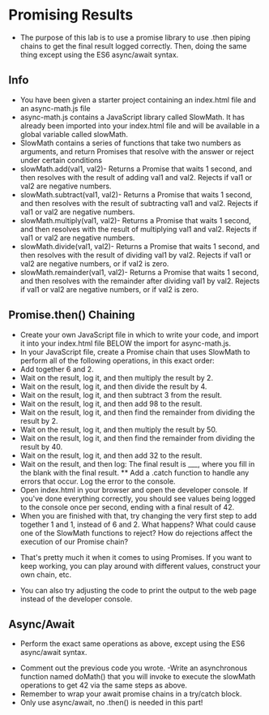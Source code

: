 # Promising Results
* The purpose of this lab is to use a promise library to use .then piping chains to get the final result logged correctly. Then, doing the same thing except using the ES6 async/await syntax.

## Info
* You have been given a starter project containing an index.html file and an async-math.js file
* async-math.js contains a JavaScript library called SlowMath. It has already been imported into your index.html file and will be available in a global variable called slowMath.
* SlowMath contains a series of functions that take two numbers as arguments, and return Promises that resolve with the answer or reject under certain conditions
* slowMath.add(val1, val2)- Returns a Promise that waits 1 second, and then resolves with the result of adding val1 and val2. Rejects if val1 or val2 are negative numbers.
* slowMath.subtract(val1, val2)- Returns a Promise that waits 1 second, and then resolves with the result of subtracting val1 and val2. Rejects if val1 or val2 are negative numbers.
* slowMath.multiply(val1, val2)- Returns a Promise that waits 1 second, and then resolves with the result of multiplying val1 and val2. Rejects if val1 or val2 are negative numbers.
* slowMath.divide(val1, val2)- Returns a Promise that waits 1 second, and then resolves with the result of dividing val1 by val2. Rejects if val1 or val2 are negative numbers, or if val2 is zero.
* slowMath.remainder(val1, val2)- Returns a Promise that waits 1 second, and then resolves with the remainder after dividing val1 by val2. Rejects if val1 or val2 are negative numbers, or if val2 is zero.
## Promise.then() Chaining
* Create your own JavaScript file in which to write your code, and import it into your index.html file BELOW the import for async-math.js.
* In your JavaScript file, create a Promise chain that uses SlowMath to perform all of the following operations, in this exact order:
* Add together 6 and 2.
* Wait on the result, log it, and then multiply the result by 2.
* Wait on the result, log it, and then divide the result by 4.
* Wait on the result, log it, and then subtract 3 from the result.
* Wait on the result, log it, and then add 98 to the result.
* Wait on the result, log it, and then find the remainder from dividing the result by 2.
* Wait on the result, log it, and then multiply the result by 50.
* Wait on the result, log it, and then find the remainder from dividing the result by 40.
* Wait on the result, log it, and then add 32 to the result.
* Wait on the result, and then log: The final result is ___, where you fill in the blank with the final result.
** Add a .catch function to handle any errors that occur. Log the error to the console.
* Open index.html in your browser and open the developer console. If you've done everything correctly, you should see values being logged to the console once per second, ending with a final result of 42.
* When you are finished with that, try changing the very first step to add together 1 and 1, instead of 6 and 2. What happens? What could cause one of the SlowMath functions to reject? How do rejections affect the execution of our Promise chain?
- That's pretty much it when it comes to using Promises. If you want to keep working, you can play around with different values, construct your own chain, etc.

- You can also try adjusting the code to print the output to the web page instead of the developer console.

## Async/Await

* Perform the exact same operations as above, except using the ES6 async/await syntax.

- Comment out the previous code you wrote.
-Write an asynchronous function named doMath() that you will invoke to execute the slowMath operations to get 42 via the same steps as above.
- Remember to wrap your await promise chains in a try/catch block.
- Only use async/await, no .then() is needed in this part!
